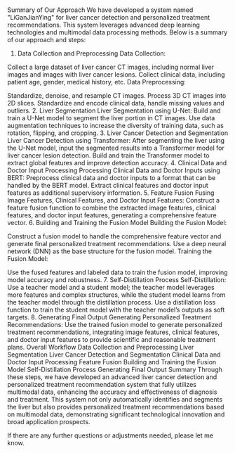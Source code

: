 ###
Summary of Our Approach
We have developed a system named "LiGanJianYing" for liver cancer detection and personalized treatment recommendations. This system leverages advanced deep learning technologies and multimodal data processing methods. Below is a summary of our approach and steps:

1. Data Collection and Preprocessing
Data Collection:

Collect a large dataset of liver cancer CT images, including normal liver images and images with liver cancer lesions.
Collect clinical data, including patient age, gender, medical history, etc.
Data Preprocessing:

Standardize, denoise, and resample CT images.
Process 3D CT images into 2D slices.
Standardize and encode clinical data, handle missing values and outliers.
2. Liver Segmentation
Liver Segmentation using U-Net:
Build and train a U-Net model to segment the liver portion in CT images.
Use data augmentation techniques to increase the diversity of training data, such as rotation, flipping, and cropping.
3. Liver Cancer Detection and Segmentation
Liver Cancer Detection using Transformer:
After segmenting the liver using the U-Net model, input the segmented results into a Transformer model for liver cancer lesion detection.
Build and train the Transformer model to extract global features and improve detection accuracy.
4. Clinical Data and Doctor Input Processing
Processing Clinical Data and Doctor Inputs using BERT:
Preprocess clinical data and doctor inputs to a format that can be handled by the BERT model.
Extract clinical features and doctor input features as additional supervisory information.
5. Feature Fusion
Fusing Image Features, Clinical Features, and Doctor Input Features:
Construct a feature fusion function to combine the extracted image features, clinical features, and doctor input features, generating a comprehensive feature vector.
6. Building and Training the Fusion Model
Building the Fusion Model:

Construct a fusion model to handle the comprehensive feature vector and generate final personalized treatment recommendations.
Use a deep neural network (DNN) as the base structure for the fusion model.
Training the Fusion Model:

Use the fused features and labeled data to train the fusion model, improving model accuracy and robustness.
7. Self-Distillation Process
Self-Distillation:
Use a teacher model and a student model; the teacher model leverages more features and complex structures, while the student model learns from the teacher model through the distillation process.
Use a distillation loss function to train the student model with the teacher model’s outputs as soft targets.
8. Generating Final Output
Generating Personalized Treatment Recommendations:
Use the trained fusion model to generate personalized treatment recommendations, integrating image features, clinical features, and doctor input features to provide scientific and reasonable treatment plans.
Overall Workflow
Data Collection and Preprocessing
Liver Segmentation
Liver Cancer Detection and Segmentation
Clinical Data and Doctor Input Processing
Feature Fusion
Building and Training the Fusion Model
Self-Distillation Process
Generating Final Output
Summary
Through these steps, we have developed an advanced liver cancer detection and personalized treatment recommendation system that fully utilizes multimodal data, enhancing the accuracy and effectiveness of diagnosis and treatment. This system not only automatically identifies and segments the liver but also provides personalized treatment recommendations based on multimodal data, demonstrating significant technological innovation and broad application prospects.

If there are any further questions or adjustments needed, please let me know.
###
